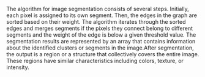 The algorithm for image segmentation consists of several steps. 
Initially, each pixel is assigned to its own segment. Then, the edges in 
the graph are sorted based on their weight. The algorithm iterates 
through the sorted edges and merges segments if the pixels they 
connect belong to different segments and the weight of the edge is 
below a given threshold value. The segmentation results are 
represented by an array that contains information about the 
identified clusters or segments in the image.After segmentation, the output is a region or a structure that 
collectively covers the entire image. These regions have similar 
characteristics including colors, texture, or intensity.
